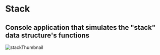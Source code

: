 # Stack

## Console application that simulates the "stack" data structure's functions

![stackThumbnail](https://github.com/gritNgo/Stack/assets/136725041/3e89c7dc-a90f-4ba4-bacc-62fd27f1fdec)
